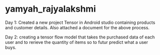 # yamyah_rajyalakshmi
Day 1: Created a new project Tensor in Android studio containing products and customer details. Also attached a document for the above process.

Day 2: creating a tensor flow model that takes the purchased data of each user and to rerieve the quantity of items so to futur predict what a user buys.
